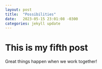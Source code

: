 ```yaml
---
layout: post
title:  "Possibilities"
date:   2023-05-15 23:01:08 -0300
categories: jekyll update
---
```

# This is my fifth post

Great things happen when we work together!
